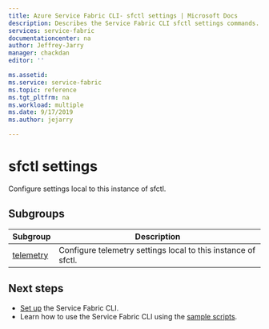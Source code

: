```yaml
---	
title: Azure Service Fabric CLI- sfctl settings | Microsoft Docs	
description: Describes the Service Fabric CLI sfctl settings commands.	
services: service-fabric	
documentationcenter: na	
author: Jeffrey-Jarry	
manager: chackdan	
editor: ''	

ms.assetid: 	
ms.service: service-fabric	
ms.topic: reference	
ms.tgt_pltfrm: na	
ms.workload: multiple	
ms.date: 9/17/2019
ms.author: jejarry	

---	
```


# sfctl settings
Configure settings local to this instance of sfctl.

## Subgroups
|Subgroup|Description|
| --- | --- |
| [telemetry](service-fabric-sfctl-settings-telemetry.md) | Configure telemetry settings local to this instance of sfctl. |


## Next steps	
- [Set up](service-fabric-cli.md) the Service Fabric CLI.	
- Learn how to use the Service Fabric CLI using the [sample scripts](/azure/service-fabric/scripts/sfctl-upgrade-application).